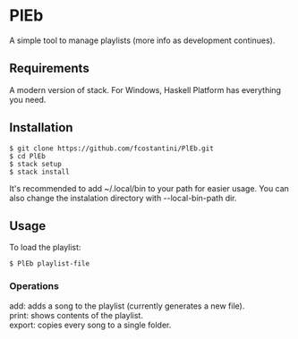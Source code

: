 # PlEb  
A simple tool to manage playlists (more info as development continues).  

## Requirements  

A modern version of stack. For Windows, Haskell Platform has everything you need.

## Installation  

    $ git clone https://github.com/fcostantini/PlEb.git  
    $ cd PlEb  
    $ stack setup  
    $ stack install  

It's recommended to add ~/.local/bin to your path for easier usage. You can also change the instalation directory with --local-bin-path dir.  

## Usage  

To load the playlist:  

    $ PlEb playlist-file  

### Operations  
add: adds a song to the playlist (currently generates a new file).  
print: shows contents of the playlist.  
export: copies every song to a single folder.  
